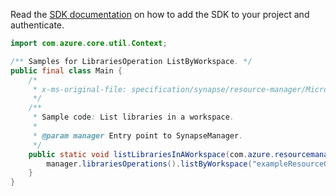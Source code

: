 Read the [SDK documentation](https://github.com/Azure/azure-sdk-for-java/blob/azure-resourcemanager-synapse_1.0.0-beta.2/sdk/synapse/azure-resourcemanager-synapse/README.md) on how to add the SDK to your project and authenticate.

```java
import com.azure.core.util.Context;

/** Samples for LibrariesOperation ListByWorkspace. */
public final class Main {
    /*
     * x-ms-original-file: specification/synapse/resource-manager/Microsoft.Synapse/preview/2021-06-01-preview/examples/Libraries_ListByWorkspace.json
     */
    /**
     * Sample code: List libraries in a workspace.
     *
     * @param manager Entry point to SynapseManager.
     */
    public static void listLibrariesInAWorkspace(com.azure.resourcemanager.synapse.SynapseManager manager) {
        manager.librariesOperations().listByWorkspace("exampleResourceGroup", "exampleWorkspace", Context.NONE);
    }
}
```
